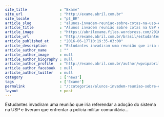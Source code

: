 ```yaml
---
site_title               : "Exame"
site_url                 : "http://exame.abril.com.br"
site_locale              : "pt_BR"
article_slug             : "alunos-invadem-reuniao-sobre-cotas-na-usp-e-enfrentam-a-pm"
article_title            : "Alunos invadem reunião sobre cotas na USP e enfrentam a PM"
article_image            : "https://abrilexame.files.wordpress.com/2016/09/size_960_16_9_praca-do-relogio-e-antiga-reitoria3.jpg?quality=70&strip=all&w=960"
article_url              : "http://exame.abril.com.br/brasil/estudantes-da-usp-param-debate-de-cota-e-enfrentam-a-pm/"
article_published_at     : "2016-06-17T10:19:35-03:00"
article_description      : "Estudantes invadiram uma reunião que iria referendar a adoção do sistema na USP e tiveram que enfrentar a polícia militar comunitária..."
article_author_name      : ""
article_author_image     : null
article_author_biography : null
article_author_profile   : "http://exame.abril.com.br/author/wpvipabril/"
article_author_facebook  : null
article_author_twitter   : null
category                 : ['news']
tags                     : ['Exame']
permalink                : "/:categories/alunos-invadem-reuniao-sobre-cotas-na-usp-e-enfrentam-a-pm/"
layout                   : post
---
```


Estudantes invadiram uma reunião que iria referendar a adoção do sistema na USP e tiveram que enfrentar a polícia militar comunitária...
